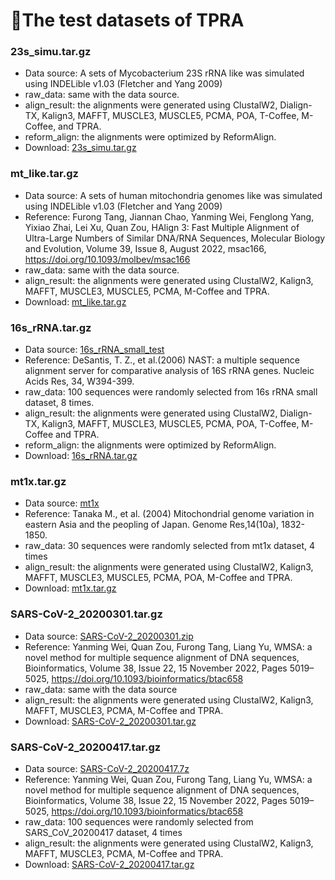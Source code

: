 # 🔬The test datasets of TPRA
### 23s_simu.tar.gz
 - Data source: A sets of Mycobacterium 23S rRNA like was simulated using INDELible v1.03 (Fletcher and Yang 2009)
 - raw_data: same with the data source.
 - align_result: the alignments were generated using ClustalW2, Dialign-TX, Kalign3, MAFFT, MUSCLE3, MUSCLE5, PCMA, POA, T-Coffee, M-Coffee, and TPRA.
 - reform_align: the alignments were optimized by ReformAlign.
 - Download: [23s_simu.tar.gz](http://lab.malab.cn/~zyx/tools/TPRA/data/23s_simu.tar.gz)

### mt_like.tar.gz
 - Data source: A sets of human mitochondria genomes like was simulated using INDELible v1.03 (Fletcher and Yang 2009)
 - Reference: Furong Tang, Jiannan Chao, Yanming Wei, Fenglong Yang, Yixiao Zhai, Lei Xu, Quan Zou, HAlign 3: Fast Multiple Alignment of Ultra-Large Numbers of Similar DNA/RNA Sequences, Molecular Biology and Evolution, Volume 39, Issue 8, August 2022, msac166, https://doi.org/10.1093/molbev/msac166
 - raw_data: same with the data source.
 - align_result: the alignments were generated using ClustalW2, Kalign3, MAFFT, MUSCLE3, MUSCLE5, PCMA, M-Coffee and TPRA.
 - Download: [mt_like.tar.gz](http://lab.malab.cn/~zyx/tools/TPRA/data/mt_like.tar.gz)

### 16s_rRNA.tar.gz
 - Data source: [16s_rRNA_small_test](http://lab.malab.cn/soft/halign/data/16ssmall.zip)
 - Reference: DeSantis, T. Z., et al.(2006) NAST: a multiple sequence alignment server for comparative analysis of 16S rRNA genes. Nucleic Acids Res, 34, W394-399.
 - raw_data: 100 sequences were randomly selected from 16s rRNA small dataset, 8 times.
 - align_result: the alignments were generated using ClustalW2, Dialign-TX, Kalign3, MAFFT, MUSCLE3, MUSCLE5, PCMA, POA, T-Coffee, M-Coffee and TPRA.
 - reform_align: the alignments were optimized by ReformAlign.
 - Download: [16s_rRNA.tar.gz](http://lab.malab.cn/~zyx/tools/TPRA/data/16s_rRNA.tar.gz)

### mt1x.tar.gz
 - Data source: [mt1x](http://lab.malab.cn/soft/halign/data/mt1x.zip)
 - Reference: Tanaka M., et al. (2004) Mitochondrial genome variation in eastern Asia and the peopling of Japan. Genome Res,14(10a), 1832-1850.
 - raw_data: 30 sequences were randomly selected from mt1x dataset, 4 times
 - align_result: the alignments were generated using ClustalW2, Kalign3, MAFFT, MUSCLE3, MUSCLE5, PCMA, POA, M-Coffee and TPRA.
 - Download: [mt1x.tar.gz](http://lab.malab.cn/~zyx/tools/TPRA/data/mt1x.tar.gz)

### SARS-CoV-2_20200301.tar.gz
 - Data source: [SARS-CoV-2_20200301.zip](http://lab.malab.cn/~zsl/Periodical_results/data/2019nCoVR_20200301.zip)
 - Reference: Yanming Wei, Quan Zou, Furong Tang, Liang Yu, WMSA: a novel method for multiple sequence alignment of DNA sequences, Bioinformatics, Volume 38, Issue 22, 15 November 2022, Pages 5019–5025, https://doi.org/10.1093/bioinformatics/btac658
 - raw_data: same with the data source
 - align_result: the alignments were generated using ClustalW2, Kalign3, MAFFT, MUSCLE3, PCMA, M-Coffee and TPRA.
 - Download: [SARS-CoV-2_20200301.tar.gz](http://lab.malab.cn/~zyx/tools/TPRA/data/SARS-CoV-2_20200301.tar.gz)

### SARS-CoV-2_20200417.tar.gz
 - Data source: [SARS-CoV-2_20200417.7z](http://lab.malab.cn/~cjt/MSA/data/SARS-CoV-2_20200417.7z)
 - Reference: Yanming Wei, Quan Zou, Furong Tang, Liang Yu, WMSA: a novel method for multiple sequence alignment of DNA sequences, Bioinformatics, Volume 38, Issue 22, 15 November 2022, Pages 5019–5025, https://doi.org/10.1093/bioinformatics/btac658
 - raw_data: 100 sequences were randomly selected from SARS_CoV_20200417 dataset, 4 times
 - align_result: the alignments were generated using ClustalW2, Kalign3, MAFFT, MUSCLE3, PCMA, M-Coffee and TPRA.
 - Download: [SARS-CoV-2_20200417.tar.gz](http://lab.malab.cn/~zyx/tools/TPRA/data/SARS-CoV-2_20200417.tar.gz)
